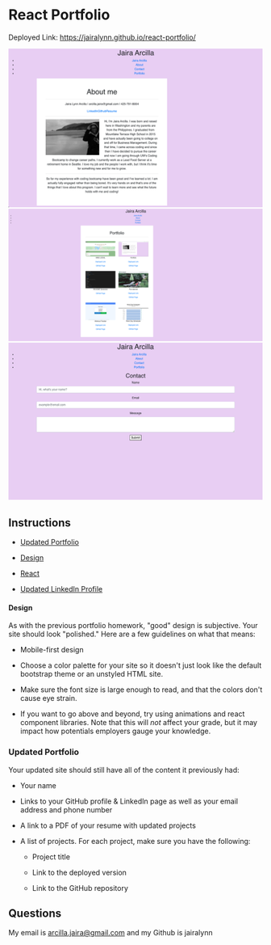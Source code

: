# React Portfolio

Deployed Link: https://jairalynn.github.io/react-portfolio/

<img src="src/images/reactportfolio.png">
<img src="src/images/reactport.png">
<img src="src/images/reactcontact.png">



## Instructions

* [Updated Portfolio](#updated-portfolio)

* [Design](#design)

* [React](#react)

* [Updated LinkedIn Profile](#updated-linkedin-profile)


#### Design

As with the previous portfolio homework, "good" design is subjective. Your site should look
"polished." Here are a few guidelines on what that means:

* Mobile-first design

* Choose a color palette for your site so it doesn't just look like the default bootstrap theme or an unstyled HTML site.

* Make sure the font size is large enough to read, and that the colors don't cause eye strain.

* If you want to go above and beyond, try using animations and react component libraries. Note 
that this will _not_ affect your grade, but it may impact how potentials employers gauge your knowledge.



### Updated Portfolio

Your updated site should still have all of the content it previously had:

* Your name

* Links to your GitHub profile & LinkedIn page as well as your email address and phone number

* A link to a PDF of your resume with updated projects

* A list of projects. For each project, make sure you have the following:

  * Project title

  * Link to the deployed version

  * Link to the GitHub repository


## Questions

My email is arcilla.jaira@gmail.com and my Github is jairalynn